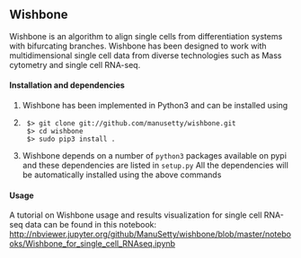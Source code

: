 Wishbone 
--------

Wishbone is an algorithm to align single cells from differentiation systems with bifurcating branches. Wishbone has been designed to work 
with multidimensional single cell data from diverse technologies such as Mass cytometry and single cell RNA-seq. 

#### Installation and dependencies
1. Wishbone has been implemented in Python3 and can be installed using
2. 
        $> git clone git://github.com/manusetty/wishbone.git
        $> cd wishbone
        $> sudo pip3 install .

2. Wishbone depends on a number of `python3` packages available on pypi and these dependencies are listed in `setup.py`
All the dependencies will be automatically installed using the above commands

#### Usage

A tutorial on Wishbone usage and results visualization for single cell RNA-seq data can be found in this notebook: http://nbviewer.jupyter.org/github/ManuSetty/wishbone/blob/master/notebooks/Wishbone_for_single_cell_RNAseq.ipynb
